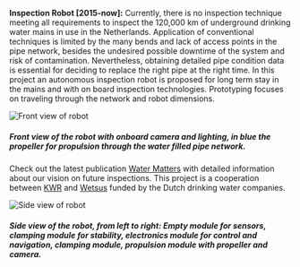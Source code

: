 **Inspection Robot [2015-now]:** Currently, there is no inspection technique meeting all requirements to inspect the 120,000 km of underground drinking water mains in use in the Netherlands. Application of conventional techniques is limited by the many bends and lack of access points in the pipe network, besides the undesired possible downtime of the system and risk of contamination.
Nevertheless, obtaining detailed pipe condition data is essential for deciding to replace the right pipe at the right time.
In this project an autonomous inspection robot is proposed for long term stay in the mains and with on board inspection technologies. Prototyping focuses on traveling through the network and robot dimensions.

![Front view of robot](img/work/robot/robot_front.jpg)
##### Front view of the robot with onboard camera and lighting, in blue the propeller for propulsion through the water filled pipe network.

Check out the latest publication [Water Matters](http://www.h2o-watermatters.com/?article=2016123 "English publication in Water Matters, december 2016.") with detailed information about our vision on future inspections. This project is a cooperation between [KWR](https://www.kwrwater.nl/ "Bridging science to practice in the watercycle") and [Wetsus](https://www.wetsus.nl/ "European centre of excellence for sustainable water technology") funded by the Dutch drinking water companies.

![Side view of robot](img/work/robot/robot_sideview.jpg)
##### Side view of the robot, from left to right: Empty module for sensors, clamping module for stability, electronics module for control and navigation, clamping module, propulsion module with propeller and camera.

